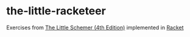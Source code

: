 the-little-racketeer
====================

Exercises from [The Little Schemer (4th Edition)](http://www.amazon.com/The-Little-Schemer-4th-Edition/dp/0262560992) implemented in [Racket](http://racket-lang.org/)
